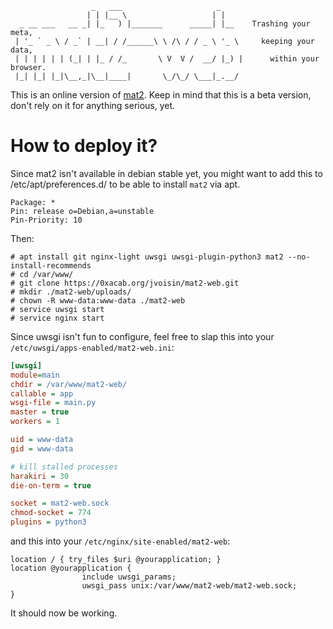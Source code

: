 ```
                  _   ___                     _     
                 | | |__ \                   | |    
  _ __ ___   __ _| |_   ) |_______      _____| |__    Trashing your meta,
 | '_ ` _ \ / _` | __| / /______\ \ /\ / / _ \ '_ \     keeping your data,
 | | | | | | (_| | |_ / /_       \ V  V /  __/ |_) |      within your browser.
 |_| |_| |_|\__,_|\__|____|       \_/\_/ \___|_.__/ 
 ```

This is an online version of [mat2](https://0xacab.org/jvoisin/mat2).
Keep in mind that this is a beta version, don't rely on it for anything
serious, yet.

# How to deploy it?

Since mat2 isn't available in debian stable yet, you might want to add this to
/etc/apt/preferences.d/ to be able to install `mat2` via apt.

```
Package: *
Pin: release o=Debian,a=unstable
Pin-Priority: 10
```

Then:

```
# apt install git nginx-light uwsgi uwsgi-plugin-python3 mat2 --no-install-recommends
# cd /var/www/
# git clone https://0xacab.org/jvoisin/mat2-web.git
# mkdir ./mat2-web/uploads/
# chown -R www-data:www-data ./mat2-web
# service uwsgi start
# service nginx start
```

Since uwsgi isn't fun to configure, feel free to slap this into your
`/etc/uwsgi/apps-enabled/mat2-web.ini`:

```ini
[uwsgi]
module=main
chdir = /var/www/mat2-web/
callable = app
wsgi-file = main.py
master = true
workers = 1

uid = www-data
gid = www-data

# kill stalled processes
harakiri = 30
die-on-term = true

socket = mat2-web.sock
chmod-socket = 774
plugins = python3
```

and this into your `/etc/nginx/site-enabled/mat2-web`:

```nginx
location / { try_files $uri @yourapplication; }
location @yourapplication {
				include uwsgi_params;
				uwsgi_pass unix:/var/www/mat2-web/mat2-web.sock;
}
```

It should now be working.
